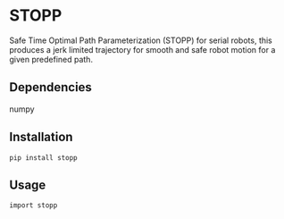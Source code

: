 # STOPP

Safe Time Optimal Path Parameterization (STOPP) for serial robots, this produces
a jerk limited trajectory for smooth and safe robot motion for a given predefined path.

## Dependencies

numpy

## Installation
```
pip install stopp
```

## Usage
```
import stopp
```

